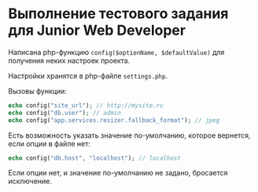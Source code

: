 # Выполнение тестового задания для Junior Web Developer

Написана php-функцию `config($optionName, $defaultValue)` для получения неких настроек проекта.

Настройки хранятся в php-файле `settings.php`.

Вызовы функции:
```php
echo config("site_url"); // http://mysite.ru
echo config("db.user"); // admin
echo config("app.services.resizer.fallback_format"); // jpeg
```

Есть возможность указать значение по-умолчанию, которое вернется, если опции в файле нет:
```php
echo config("db.host", "localhost"); // localhost
```

Если опции нет, и значение по-умолчанию не задано, бросается исключение.
